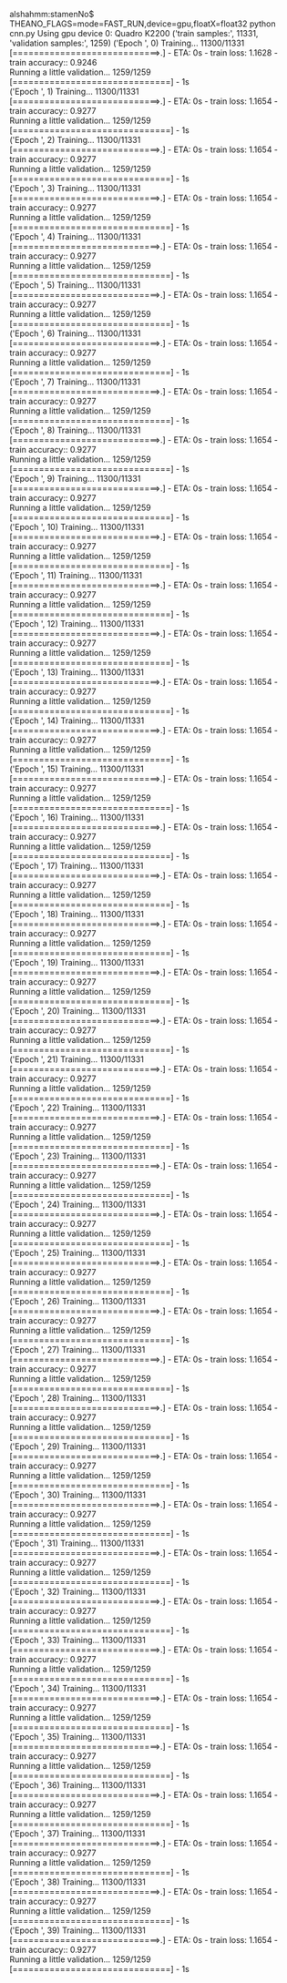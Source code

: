 alshahmm:stamenNo$ THEANO_FLAGS=mode=FAST_RUN,device=gpu,floatX=float32 python cnn.py
Using gpu device 0: Quadro K2200
('train samples:', 11331, 'validation samples:', 1259)
('Epoch ', 0)
Training...
11300/11331 [============================>.] - ETA: 0s - train loss: 1.1628 - train accuracy:: 0.9246  
Running a little validation...
1259/1259 [==============================] - 1s     
('Epoch ', 1)
Training...
11300/11331 [============================>.] - ETA: 0s - train loss: 1.1654 - train accuracy:: 0.9277  
Running a little validation...
1259/1259 [==============================] - 1s     
('Epoch ', 2)
Training...
11300/11331 [============================>.] - ETA: 0s - train loss: 1.1654 - train accuracy:: 0.9277  
Running a little validation...
1259/1259 [==============================] - 1s     
('Epoch ', 3)
Training...
11300/11331 [============================>.] - ETA: 0s - train loss: 1.1654 - train accuracy:: 0.9277  
Running a little validation...
1259/1259 [==============================] - 1s     
('Epoch ', 4)
Training...
11300/11331 [============================>.] - ETA: 0s - train loss: 1.1654 - train accuracy:: 0.9277  
Running a little validation...
1259/1259 [==============================] - 1s     
('Epoch ', 5)
Training...
11300/11331 [============================>.] - ETA: 0s - train loss: 1.1654 - train accuracy:: 0.9277  
Running a little validation...
1259/1259 [==============================] - 1s     
('Epoch ', 6)
Training...
11300/11331 [============================>.] - ETA: 0s - train loss: 1.1654 - train accuracy:: 0.9277  
Running a little validation...
1259/1259 [==============================] - 1s     
('Epoch ', 7)
Training...
11300/11331 [============================>.] - ETA: 0s - train loss: 1.1654 - train accuracy:: 0.9277  
Running a little validation...
1259/1259 [==============================] - 1s     
('Epoch ', 8)
Training...
11300/11331 [============================>.] - ETA: 0s - train loss: 1.1654 - train accuracy:: 0.9277  
Running a little validation...
1259/1259 [==============================] - 1s     
('Epoch ', 9)
Training...
11300/11331 [============================>.] - ETA: 0s - train loss: 1.1654 - train accuracy:: 0.9277  
Running a little validation...
1259/1259 [==============================] - 1s     
('Epoch ', 10)
Training...
11300/11331 [============================>.] - ETA: 0s - train loss: 1.1654 - train accuracy:: 0.9277  
Running a little validation...
1259/1259 [==============================] - 1s     
('Epoch ', 11)
Training...
11300/11331 [============================>.] - ETA: 0s - train loss: 1.1654 - train accuracy:: 0.9277  
Running a little validation...
1259/1259 [==============================] - 1s     
('Epoch ', 12)
Training...
11300/11331 [============================>.] - ETA: 0s - train loss: 1.1654 - train accuracy:: 0.9277  
Running a little validation...
1259/1259 [==============================] - 1s     
('Epoch ', 13)
Training...
11300/11331 [============================>.] - ETA: 0s - train loss: 1.1654 - train accuracy:: 0.9277  
Running a little validation...
1259/1259 [==============================] - 1s     
('Epoch ', 14)
Training...
11300/11331 [============================>.] - ETA: 0s - train loss: 1.1654 - train accuracy:: 0.9277  
Running a little validation...
1259/1259 [==============================] - 1s     
('Epoch ', 15)
Training...
11300/11331 [============================>.] - ETA: 0s - train loss: 1.1654 - train accuracy:: 0.9277  
Running a little validation...
1259/1259 [==============================] - 1s     
('Epoch ', 16)
Training...
11300/11331 [============================>.] - ETA: 0s - train loss: 1.1654 - train accuracy:: 0.9277  
Running a little validation...
1259/1259 [==============================] - 1s     
('Epoch ', 17)
Training...
11300/11331 [============================>.] - ETA: 0s - train loss: 1.1654 - train accuracy:: 0.9277  
Running a little validation...
1259/1259 [==============================] - 1s     
('Epoch ', 18)
Training...
11300/11331 [============================>.] - ETA: 0s - train loss: 1.1654 - train accuracy:: 0.9277  
Running a little validation...
1259/1259 [==============================] - 1s     
('Epoch ', 19)
Training...
11300/11331 [============================>.] - ETA: 0s - train loss: 1.1654 - train accuracy:: 0.9277  
Running a little validation...
1259/1259 [==============================] - 1s     
('Epoch ', 20)
Training...
11300/11331 [============================>.] - ETA: 0s - train loss: 1.1654 - train accuracy:: 0.9277  
Running a little validation...
1259/1259 [==============================] - 1s     
('Epoch ', 21)
Training...
11300/11331 [============================>.] - ETA: 0s - train loss: 1.1654 - train accuracy:: 0.9277  
Running a little validation...
1259/1259 [==============================] - 1s     
('Epoch ', 22)
Training...
11300/11331 [============================>.] - ETA: 0s - train loss: 1.1654 - train accuracy:: 0.9277  
Running a little validation...
1259/1259 [==============================] - 1s     
('Epoch ', 23)
Training...
11300/11331 [============================>.] - ETA: 0s - train loss: 1.1654 - train accuracy:: 0.9277  
Running a little validation...
1259/1259 [==============================] - 1s     
('Epoch ', 24)
Training...
11300/11331 [============================>.] - ETA: 0s - train loss: 1.1654 - train accuracy:: 0.9277  
Running a little validation...
1259/1259 [==============================] - 1s     
('Epoch ', 25)
Training...
11300/11331 [============================>.] - ETA: 0s - train loss: 1.1654 - train accuracy:: 0.9277  
Running a little validation...
1259/1259 [==============================] - 1s     
('Epoch ', 26)
Training...
11300/11331 [============================>.] - ETA: 0s - train loss: 1.1654 - train accuracy:: 0.9277  
Running a little validation...
1259/1259 [==============================] - 1s     
('Epoch ', 27)
Training...
11300/11331 [============================>.] - ETA: 0s - train loss: 1.1654 - train accuracy:: 0.9277  
Running a little validation...
1259/1259 [==============================] - 1s     
('Epoch ', 28)
Training...
11300/11331 [============================>.] - ETA: 0s - train loss: 1.1654 - train accuracy:: 0.9277  
Running a little validation...
1259/1259 [==============================] - 1s     
('Epoch ', 29)
Training...
11300/11331 [============================>.] - ETA: 0s - train loss: 1.1654 - train accuracy:: 0.9277  
Running a little validation...
1259/1259 [==============================] - 1s     
('Epoch ', 30)
Training...
11300/11331 [============================>.] - ETA: 0s - train loss: 1.1654 - train accuracy:: 0.9277  
Running a little validation...
1259/1259 [==============================] - 1s     
('Epoch ', 31)
Training...
11300/11331 [============================>.] - ETA: 0s - train loss: 1.1654 - train accuracy:: 0.9277  
Running a little validation...
1259/1259 [==============================] - 1s     
('Epoch ', 32)
Training...
11300/11331 [============================>.] - ETA: 0s - train loss: 1.1654 - train accuracy:: 0.9277  
Running a little validation...
1259/1259 [==============================] - 1s     
('Epoch ', 33)
Training...
11300/11331 [============================>.] - ETA: 0s - train loss: 1.1654 - train accuracy:: 0.9277  
Running a little validation...
1259/1259 [==============================] - 1s     
('Epoch ', 34)
Training...
11300/11331 [============================>.] - ETA: 0s - train loss: 1.1654 - train accuracy:: 0.9277  
Running a little validation...
1259/1259 [==============================] - 1s     
('Epoch ', 35)
Training...
11300/11331 [============================>.] - ETA: 0s - train loss: 1.1654 - train accuracy:: 0.9277  
Running a little validation...
1259/1259 [==============================] - 1s     
('Epoch ', 36)
Training...
11300/11331 [============================>.] - ETA: 0s - train loss: 1.1654 - train accuracy:: 0.9277  
Running a little validation...
1259/1259 [==============================] - 1s     
('Epoch ', 37)
Training...
11300/11331 [============================>.] - ETA: 0s - train loss: 1.1654 - train accuracy:: 0.9277  
Running a little validation...
1259/1259 [==============================] - 1s     
('Epoch ', 38)
Training...
11300/11331 [============================>.] - ETA: 0s - train loss: 1.1654 - train accuracy:: 0.9277  
Running a little validation...
1259/1259 [==============================] - 1s     
('Epoch ', 39)
Training...
11300/11331 [============================>.] - ETA: 0s - train loss: 1.1654 - train accuracy:: 0.9277  
Running a little validation...
1259/1259 [==============================] - 1s     

